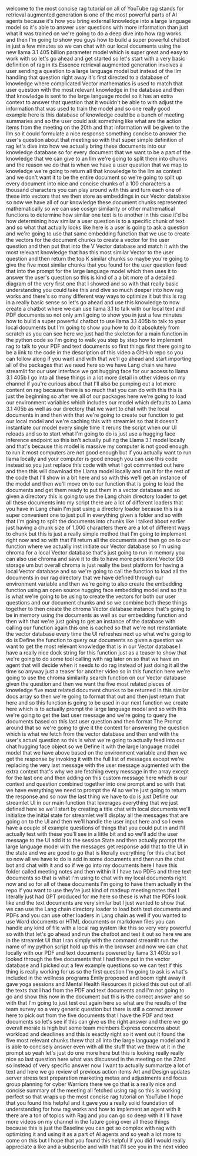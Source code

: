 welcome to the most concise rag tutorial on all of YouTube rag stands for retrieval augmented generation is one of the most powerful parts of AI agents because it's how you bring external knowledge into a large language model so it's able to answer user questions with more information than just what it was trained on we're going to do a deep dive into how rag works and then I'm going to show you guys how to build a super powerful chatbot in just a few minutes so we can chat with our local documents using the new llama 3.1 405 billion parameter model which is super great and easy to work with so let's go ahead and get started so let's start with a very basic definition of rag in its Essence retrieval augmented generation involves a user sending a question to a large language model but instead of the llm handling that question right away it's first directed to a database of knowledge where complicated Vector mathematics is used to match that user question with the most relevant knowledge in the database and then that knowledge is sent to the large language model so it has an extra context to answer that question that it wouldn't be able to with adjust the information that was used to train the model and so one really good example here is this database of knowledge could be a bunch of meeting summaries and so the user could ask something like what are the action items from the meeting on the 20th and that information will be given to the llm so it could formulate a nice response something concise to answer the user's question about that meeting so with that super simple definition of rag let's dive into how we actually bring these documents into our knowledge database so for every document that we want to be a part of the knowledge that we can give to an llm we're going to split them into chunks and the reason we do that is when we have a user question that we map to knowledge we're going to return all that knowledge to the llm as context and we don't want it to be the entire document so we're going to split up every document into nice and concise chunks of a 100 characters a thousand characters you can play around with this and turn each one of these into vectors that we then store as embeddings in our Vector database so now we have all of our knowledge these document chunks represented mathematically so we can use cosign similarity or other mathematical functions to determine how similar one text is to another in this case it'd be how determining how similar a user question is to a specific chunk of text and so what that actually looks like here is a user is going to ask a question and we're going to use that same embedding function that we use to create the vectors for the document chunks to create a vector for the user question and then put that into the V Vector database and match it with the most relevant knowledge that has this most similar Vector to the user question and then return the top K similar chunks so maybe you're going to give the five most similar chunks that you found for the user question feed that into the prompt for the large language model which then uses it to answer the user's question so this is kind of a a bit more of a detailed diagram of the very first one that I showed and so with that really basic understanding you could take this and dive so much deeper into how rag works and there's so many different way ways to optimize it but this is rag in a really basic sense so let's go ahead and use this knowledge to now create a chatbot where we can use llama 3.1 to talk with our local text and PDF documents so not only am I going to show you in just a few minutes how to build a super powerful chatbot to use llama 3.1 405b to talk to your local documents but I'm going to show you how to do it absolutely from scratch as you can see here we just had the skeleton for a main function in the python code so I'm going to walk you step by step how to implement rag to talk to your PDF and text documents so first things first there going to be a link to the code in the description of this video a GitHub repo so you can follow along if you want and with that we'll go ahead and start importing all of the packages that we need here so we have Lang chain we have streamlit for our user interface we got hugging face for our access to llama 3.1 405b I go into all these things in a lot more detail in other videos on my channel if you're curious about that I'll also be pumping out a lot more content on rag because there is so much that you can do with this this is just the beginning so after we all of our packages here we're going to load our environment variables which includes our model which defaults to Lama 3.1 405b as well as our directory that we want to chat with the local documents in and then with that we're going to create our function to get our local model and we're caching this with streamlet so that it doesn't instantiate our model every single time it reruns the script when our UI reloads and so to start what I'm going to do is just use a hugging face inference endpoint so this isn't actually pulling the Llama 3.1 model locally and that's because this model is massive my computer is not good enough to run it most computers are not good enough but if you actually want to run llama locally and your computer is good enough you can use this code instead so you just replace this code with what I got commented out here and then this will download the Llama model locally and run it for the rest of the code that I'll show in a bit here and so with this we'll get an instance of the model and then we'll move on to our function that is going to load the documents and get them ready to put them in a vector database and so given a directory this is going to use the Lang chain directory loader to get all these documents into my script there are a lot of different loaders that you have in Lang chain I'm just using a directory loader because this is a super convenient one to just pull in everything given a folder and so with that I'm going to split the documents into chunks like I talked about earlier just having a chunk size of 1,000 characters there are a lot of different ways to chunk but this is just a really simple method that I'm going to implement right now and so with that I'll return all the documents and then go on to our function where we actually inst initiate our Vector database so I'm using chroma for a local Vector database that's just going to run in memory you can also use chroma and save it to dis to have more persistent Vector DB storage um but overall chroma is just really the best platform for having a local Vector database and so we're going to call the function to load all the documents in our rag directory that we have defined through our environment variable and then we're going to also create the embedding function using an open source hugging face embedding model and so this is what we're going to be using to create the vectors for both our user questions and our document chunks and so we combine both these things together to then create the chroma Vector database instance that's going to be in memory using the documents as well as our embedding function and then with that we're just going to get an instance of the database with calling our function again this one is cached so that we're not reinstantiate the vector database every time the UI refreshes next up what we're going to do is Define the function to query our documents so given a question we want to get the most relevant knowledge that is in our Vector database I have a really nice dock string for this function just as a teaser to show that we're going to do some tool calling with rag later on so that we have an agent that will decide when it needs to do rag instead of just doing it all the time so anyway just a teaser for another video so in this function here we're going to use the chroma similarity search function on our Vector database given the question and then we want the five most related pieces of knowledge five most related document chunks to be returned in this similar docs array so then we're going to format that out and then just return that here and so this function is going to be used in our next function we create here which is to actually prompt the large language model and so with this we're going to get the last user message and we're going to query the documents based on this last user question and then format The Prompt around that so we're going to give it the context for answering the question which is what we fetch from the vector database and then end with the user's actual question so this is what we're going to actually feed into our chat hugging face object so we Define it with the large language model model that we have above based on the environment variable and then we get the response by invoking it with the full list of messages except we're replacing the very last message with the user message augmented with the extra context that's why we are fetching every message in the array except for the last one and then adding on this custom message here which is our context and question combined together into one prompt and so with that we have everything we need to prompt the AI so we're just going to return the response and so now the last thing we have to do is just Define our streamlet UI in our main function that leverages everything that we just defined here so we'll start by creating a title chat with local documents we'll initialize the initial state for streamlet we'll display all the messages that are going on to the UI and then we'll handle the user input here and so I even have a couple of example questions of things that you could put in and I'll actually test with these you'll see in a little bit and so we'll add the user message to the UI add it to the session State and then actually prompt the large language model with the messages get response add that to the UI in the state and we are good to go that is literally everything for this chat bot so now all we have to do is add in some documents and then run the chat bot and chat with it and so if we go into my documents here I have this folder called meeting notes and then within it I have two PDFs and three text documents so that is what I'm using to chat with my local documents right now and so for all of these documents I'm going to have them actually in the repo if you want to use they're just kind of madeup meeting notes that I literally just had GPT produced for me here so these is what the PDFs look like and the text documents are very similar but I just wanted to show that we can use the Lang chain directory loader to load both text documents and PDFs and you can use other loaders in Lang chain as well if you wanted to use Word documents or HTML documents or markdown files you can handle any kind of file with a local rag system like this so very very powerful so with that let's go ahead and run the chatbot and test it out so here we are in the streamlet UI that I ran simply with the command streamlit run the name of my python script hold up this in the browser and now we can chat locally with our PDF and text documents powered by llama 3.1 405b so I looked through the five documents that I had there put in the vector database and I picked out a few example questions so we can test if this thing is really working for us so the first question I'm going to ask is what's included in the wellness programs Emily proposed and boom right away it gave yoga sessions and Mental Health Resources it picked this out out of all the texts that I had from the PDF and text documents and I'm not going to go and show this now in the document but this is the correct answer and so with that I'm going to just test out again here so what are the results of the team survey so a very generic question but there is still a correct answer here to pick out from the five documents that I have the PDF and text documents so let's see if this can give us the right answer and there we go overall morale is high but some team members Express concerns about workload and deadlines and this is exactly right so it went out it found the five most relevant chunks threw that all into the large language model and it is able to concisely answer even with all the stuff that we throw at it in the prompt so yeah let's just do one more here but this is looking really really nice so last question here what was discussed in the meeting on the 22nd so instead of very specific answer now I want to actually summarize a lot of text and here we go review of previous action items Art and Design updates server stress test preparation marketing metas and adjustments and focus group planning for cyber Warriors there we go that is a really nice and concise summary of the meeting all fetched using rag so this is working perfect so that wraps up the most concise rag tutorial on YouTube I hope that you found this helpful and it gave you a really solid foundation of understanding for how rag works and how to implement an agent with it there are a ton of topics with Rag and you can go so deep with it I'll have more videos on my channel in the future going over all these things because this is just the Baseline you can get so complex with rag with optimizing it and using it as a part of AI agents and so yeah a lot more to come on this but I hope that you found this helpful if you did I would really appreciate a like and a subscribe and with that I'll see you in the next video 